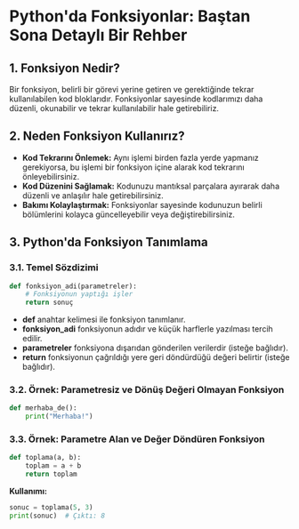# Python'da Fonksiyonlar: Baştan Sona Detaylı Bir Rehber

## 1. Fonksiyon Nedir?

Bir fonksiyon, belirli bir görevi yerine getiren ve gerektiğinde tekrar kullanılabilen kod bloklarıdır. Fonksiyonlar sayesinde kodlarımızı daha düzenli, okunabilir ve tekrar kullanılabilir hale getirebiliriz.

## 2. Neden Fonksiyon Kullanırız?

- **Kod Tekrarını Önlemek:** Aynı işlemi birden fazla yerde yapmanız gerekiyorsa, bu işlemi bir fonksiyon içine alarak kod tekrarını önleyebilirsiniz.
- **Kod Düzenini Sağlamak:** Kodunuzu mantıksal parçalara ayırarak daha düzenli ve anlaşılır hale getirebilirsiniz.
- **Bakımı Kolaylaştırmak:** Fonksiyonlar sayesinde kodunuzun belirli bölümlerini kolayca güncelleyebilir veya değiştirebilirsiniz.

## 3. Python'da Fonksiyon Tanımlama

### 3.1. Temel Sözdizimi

```python
def fonksiyon_adi(parametreler):
    # Fonksiyonun yaptığı işler
    return sonuç
```
- **def** anahtar kelimesi ile fonksiyon tanımlanır.
- **fonksiyon_adi** fonksiyonun adıdır ve küçük harflerle yazılması tercih edilir.
- **parametreler** fonksiyona dışarıdan gönderilen verilerdir (isteğe bağlıdır).
- **return** fonksiyonun çağrıldığı yere geri döndürdüğü değeri belirtir (isteğe bağlıdır).

### 3.2. Örnek: Parametresiz ve Dönüş Değeri Olmayan Fonksiyon

```python
def merhaba_de():
    print("Merhaba!")
```
### 3.3. Örnek: Parametre Alan ve Değer Döndüren Fonksiyon

```python
def toplama(a, b):
    toplam = a + b
    return toplam
```

**Kullanımı:**
```python
sonuc = toplama(5, 3)
print(sonuc)  # Çıktı: 8
```
